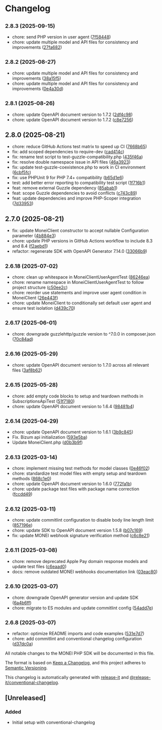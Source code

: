 # Changelog

## <small>2.8.3 (2025-09-15)</small>

* chore: send PHP version in user agent ([7f58448](https://github.com/MONEI/monei-php-sdk/commit/7f58448))
* chore: update multiple model and API files for consistency and improvements ([27fa682](https://github.com/MONEI/monei-php-sdk/commit/27fa682))

## <small>2.8.2 (2025-08-27)</small>

* chore: update multiple model and API files for consistency and improvements ([38a15f5](https://github.com/MONEI/monei-php-sdk/commit/38a15f5))
* chore: update multiple model and API files for consistency and improvements ([0e4a30d](https://github.com/MONEI/monei-php-sdk/commit/0e4a30d))

## <small>2.8.1 (2025-08-26)</small>

* chore: update OpenAPI document version to 1.7.2 ([2df4c98](https://github.com/MONEI/monei-php-sdk/commit/2df4c98))
* chore: update OpenAPI document version to 1.7.2 ([c8e7256](https://github.com/MONEI/monei-php-sdk/commit/c8e7256))

## 2.8.0 (2025-08-21)

* chore: reduce GitHub Actions test matrix to speed up CI ([7668b65](https://github.com/MONEI/monei-php-sdk/commit/7668b65))
* fix: add scoped dependencies to require-dev ([cad414c](https://github.com/MONEI/monei-php-sdk/commit/cad414c))
* fix: rename test script to test-guzzle-compatibility.php ([435f46a](https://github.com/MONEI/monei-php-sdk/commit/435f46a))
* fix: resolve double namespace issue in API files ([46a3923](https://github.com/MONEI/monei-php-sdk/commit/46a3923))
* fix: update test-guzzle-coexistence.php to work in CI environment ([6cbf5fc](https://github.com/MONEI/monei-php-sdk/commit/6cbf5fc))
* fix: use PHPUnit 9 for PHP 7.4+ compatibility ([b65d1e6](https://github.com/MONEI/monei-php-sdk/commit/b65d1e6))
* test: add better error reporting to compatibility test script ([1f716b1](https://github.com/MONEI/monei-php-sdk/commit/1f716b1))
* feat: remove external Guzzle dependency ([85abab1](https://github.com/MONEI/monei-php-sdk/commit/85abab1))
* feat: scope Guzzle dependencies to avoid conflicts ([c743c89](https://github.com/MONEI/monei-php-sdk/commit/c743c89))
* feat: update dependencies and improve PHP-Scoper integration ([7d33953](https://github.com/MONEI/monei-php-sdk/commit/7d33953))

## 2.7.0 (2025-08-21)

* fix: update MoneiClient constructor to accept nullable Configuration parameter ([4b884e3](https://github.com/MONEI/monei-php-sdk/commit/4b884e3))
* chore: update PHP versions in GitHub Actions workflow to include 8.3 and 8.4 ([f2aebd1](https://github.com/MONEI/monei-php-sdk/commit/f2aebd1))
* refactor: regenerate SDK with OpenAPI Generator 7.14.0 ([33066b9](https://github.com/MONEI/monei-php-sdk/commit/33066b9))

## <small>2.6.18 (2025-07-02)</small>

* chore: clean up whitespace in MoneiClientUserAgentTest ([86246ea](https://github.com/MONEI/monei-php-sdk/commit/86246ea))
* chore: rename namespace in MoneiClientUserAgentTest to follow project structure ([c50ee2c](https://github.com/MONEI/monei-php-sdk/commit/c50ee2c))
* chore: reorder use statements and improve user agent condition in MoneiClient ([26e443f](https://github.com/MONEI/monei-php-sdk/commit/26e443f))
* chore: update MoneiClient to conditionally set default user agent and ensure test isolation ([d439c70](https://github.com/MONEI/monei-php-sdk/commit/d439c70))

## <small>2.6.17 (2025-06-01)</small>

* chore: downgrade guzzlehttp/guzzle version to ^7.0.0 in composer.json ([70c84ad](https://github.com/MONEI/monei-php-sdk/commit/70c84ad))

## <small>2.6.16 (2025-05-29)</small>

* chore: update OpenAPI document version to 1.7.0 across all relevant files ([3af8b62](https://github.com/MONEI/monei-php-sdk/commit/3af8b62))

## <small>2.6.15 (2025-05-28)</small>

* chore: add empty code blocks to setup and teardown methods in SubscriptionsApiTest ([51f7180](https://github.com/MONEI/monei-php-sdk/commit/51f7180))
* chore: update OpenAPI document version to 1.6.4 ([98481b4](https://github.com/MONEI/monei-php-sdk/commit/98481b4))

## <small>2.6.14 (2025-04-29)</small>

* chore: update OpenAPI document version to 1.6.1 ([3b9c845](https://github.com/MONEI/monei-php-sdk/commit/3b9c845))
* Fix. Bizum api initialization ([593e5ba](https://github.com/MONEI/monei-php-sdk/commit/593e5ba))
* Update MoneiClient.php ([d0b3b9f](https://github.com/MONEI/monei-php-sdk/commit/d0b3b9f))

## <small>2.6.13 (2025-03-14)</small>

* chore: implement missing test methods for model classes ([0e46f02](https://github.com/MONEI/monei-php-sdk/commit/0e46f02))
* chore: standardize test model files with empty setup and teardown methods ([868c1e0](https://github.com/MONEI/monei-php-sdk/commit/868c1e0))
* chore: update OpenAPI document version to 1.6.0 ([772fa1b](https://github.com/MONEI/monei-php-sdk/commit/772fa1b))
* chore: update package test files with package name correction ([fccdd49](https://github.com/MONEI/monei-php-sdk/commit/fccdd49))

## <small>2.6.12 (2025-03-11)</small>

* chore: update commitlint configuration to disable body line length limit ([857196e](https://github.com/MONEI/monei-php-sdk/commit/857196e))
* chore: update SDK to OpenAPI document version 1.5.8 ([b07c169](https://github.com/MONEI/monei-php-sdk/commit/b07c169))
* fix: update MONEI webhook signature verification method ([c6c8e21](https://github.com/MONEI/monei-php-sdk/commit/c6c8e21))

## <small>2.6.11 (2025-03-08)</small>

* chore: remove deprecated Apple Pay domain response models and update test files ([c6eaad0](https://github.com/MONEI/monei-php-sdk/commit/c6eaad0))
* docs: remove outdated MONEI webhooks documentation link ([03eac80](https://github.com/MONEI/monei-php-sdk/commit/03eac80))

## <small>2.6.10 (2025-03-07)</small>

* chore: downgrade OpenAPI generator version and update SDK ([6a4b6ff](https://github.com/MONEI/monei-php-sdk/commit/6a4b6ff))
* chore: migrate to ES modules and update commitlint config ([54add7e](https://github.com/MONEI/monei-php-sdk/commit/54add7e))

## <small>2.6.8 (2025-03-07)</small>

* refactor: optimize README imports and code examples ([531e7d7](https://github.com/MONEI/monei-php-sdk/commit/531e7d7))
* chore: add commitlint and conventional changelog configuration ([d37dc0a](https://github.com/MONEI/monei-php-sdk/commit/d37dc0a))

All notable changes to the MONEI PHP SDK will be documented in this file.

The format is based on [Keep a Changelog](https://keepachangelog.com/en/1.0.0/),
and this project adheres to [Semantic Versioning](https://semver.org/spec/v2.0.0.html).

This changelog is automatically generated with [release-it](https://github.com/release-it/release-it)
and [@release-it/conventional-changelog](https://github.com/release-it/conventional-changelog).

## [Unreleased]

### Added
- Initial setup with conventional-changelog
